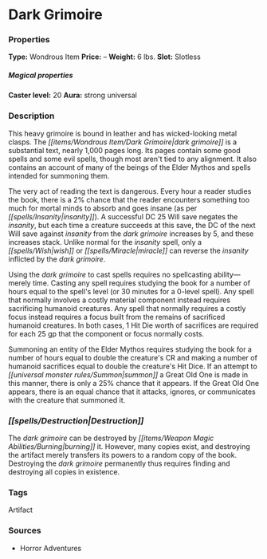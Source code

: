 ﻿---
Title: "Dark Grimoire"
Type: "Wondrous Item"
Price: "–"
Weight: "6 lbs."
Slot: "Slotless"
Caster level: "20"
Aura: "strong universal"
Description: |
  "This heavy grimoire is bound in leather and has wicked-looking metal clasps. The _dark grimoire_ is a substantial text, nearly 1,000 pages long. Its pages contain some good spells and some evil spells, though most aren't tied to any alignment. It also contains an account of many of the beings of the Elder Mythos and spells intended for summoning them.
  The very act of reading the text is dangerous. Every hour a reader studies the book, there is a 2% chance that the reader encounters something too much for mortal minds to absorb and goes insane (as per _insanity_). A successful DC 25 Will save negates the insanity, but each time a creature succeeds at this save, the DC of the next Will save against _insanity_ from the _dark grimoire_ increases by 5, and these increases stack. Unlike normal for the _insanity_ spell, only a _wish_ or _miracle_ can reverse the insanity inflicted by the _dark grimoire_.
  Using the _dark grimoire_ to cast spells requires no spellcasting ability—merely time. Casting any spell requires studying the book for a number of hours equal to the spell's level (or 30 minutes for a 0-level spell). Any spell that normally involves a costly material component instead requires sacrificing humanoid creatures. Any spell that normally requires a costly focus instead requires a focus built from the remains of sacrificed humanoid creatures. In both cases, 1 Hit Die worth of sacrifices are required for each 25 gp that the component or focus normally costs.
  Summoning an entity of the Elder Mythos requires studying the book for a number of hours equal to double the creature's CR and making a number of humanoid sacrifices equal to double the creature's Hit Dice. If an attempt to summon a Great Old One is made in this manner, there is only a 25% chance that it appears. If the Great Old One appears, there is an equal chance that it attacks, ignores, or communicates with the creature that summoned it."
Destruction: |
  "The _dark grimoire_ can be destroyed by burning it. However, many copies exist, and destroying the artifact merely transfers its powers to a random copy of the book. Destroying the _dark grimoire_ permanently thus requires finding and destroying all copies in existence."
Sources: "['Horror Adventures']"
---

# Dark Grimoire

### Properties

**Type:** Wondrous Item **Price:** – **Weight:** 6 lbs. **Slot:** Slotless

##### Magical properties

**Caster level:** 20 **Aura:** strong universal

### Description

This heavy grimoire is bound in leather and has wicked-looking metal clasps. The _[[items/Wondrous Item/Dark Grimoire|dark grimoire]]_ is a substantial text, nearly 1,000 pages long. Its pages contain some good spells and some evil spells, though most aren't tied to any alignment. It also contains an account of many of the beings of the Elder Mythos and spells intended for summoning them.

The very act of reading the text is dangerous. Every hour a reader studies the book, there is a 2% chance that the reader encounters something too much for mortal minds to absorb and goes insane (as per _[[spells/Insanity|insanity]]_). A successful DC 25 Will save negates the _insanity_, but each time a creature succeeds at this save, the DC of the next Will save against _insanity_ from the _dark grimoire_ increases by 5, and these increases stack. Unlike normal for the _insanity_ spell, only a _[[spells/Wish|wish]]_ or _[[spells/Miracle|miracle]]_ can reverse the _insanity_ inflicted by the _dark grimoire_.

Using the _dark grimoire_ to cast spells requires no spellcasting ability—merely time. Casting any spell requires studying the book for a number of hours equal to the spell's level (or 30 minutes for a 0-level spell). Any spell that normally involves a costly material component instead requires sacrificing humanoid creatures. Any spell that normally requires a costly focus instead requires a focus built from the remains of sacrificed humanoid creatures. In both cases, 1 Hit Die worth of sacrifices are required for each 25 gp that the component or focus normally costs.

Summoning an entity of the Elder Mythos requires studying the book for a number of hours equal to double the creature's CR and making a number of humanoid sacrifices equal to double the creature's Hit Dice. If an attempt to _[[universal monster rules/Summon|summon]]_ a Great Old One is made in this manner, there is only a 25% chance that it appears. If the Great Old One appears, there is an equal chance that it attacks, ignores, or communicates with the creature that summoned it.

### _[[spells/Destruction|Destruction]]_

The _dark grimoire_ can be destroyed by _[[items/Weapon Magic Abilities/Burning|burning]]_ it. However, many copies exist, and destroying the artifact merely transfers its powers to a random copy of the book. Destroying the _dark grimoire_ permanently thus requires finding and destroying all copies in existence.

### Tags

Artifact

### Sources

* Horror Adventures